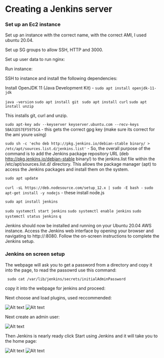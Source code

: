 # Creating a Jenkins server

### Set up an Ec2 instance

Set up an instance with the correct name, with the correct AMI, I used ubuntu 20.04. 

Set up SG groups to allow SSH, HTTP and 3000. 

Set up user data to run nginx:

Run instance:

SSH to instance and install the following dependencies:

Install OpenJDK 11 (Java Development Kit) - ```sudo apt install openjdk-11-jdk```

```java -version```
```sudo apt install git ```
```sudo apt install curl```
```sudo apt install unzip```

This installs git, curl and unzip.

```sudo apt-key adv --keyserver keyserver.ubuntu.com --recv-keys 5BA31D57EF5975CA``` - this gets the correct gpg key (make sure its correct for the ami youre using)

```sudo sh -c 'echo deb http://pkg.jenkins.io/debian-stable binary/ > /etc/apt/sources.list.d/jenkins.list'```  - So, the overall purpose of the command is to add the Jenkins package repository URL (deb http://pkg.jenkins.io/debian-stable binary/) to the jenkins.list file within the /etc/apt/sources.list.d/ directory. This allows the package manager (apt) to access the Jenkins packages and install them on the system.

```sudo apt update```

```curl -sL https://deb.nodesource.com/setup_12.x | sudo -E bash -```
```sudo apt-get install -y nodejs``` - these install node.js

```sudo apt install jenkins```

```sudo systemctl start jenkins```
```sudo systemctl enable jenkins```
```sudo systemctl status jenkins```
```q```

Jenkins should now be installed and running on your Ubuntu 20.04 AWS instance. Access the Jenkins web interface by opening your browser and navigating to http://<your-instance-IP>:8080. Follow the on-screen instructions to complete the Jenkins setup.

### Jenkins on screen setup

The webpage will ask you to get a password from a directory and copy it into the page, to read the passowrd use this command:

``` sudo cat /var/lib/jenkins/secrets/initialAdminPassword```

copy it into the webpage for jenkins and proceed:

Next choose and load plugins,  used reccommended:

![Alt text](pic_for_mds-jenkins/customize%20jenkins.png)
![Alt text](pic_for_mds-jenkins/loading%20plugins%20jenkins.png)

Next create an admin user:

![Alt text](pic_for_mds-jenkins/create%20admin%20user.png)

Then Jenkins is nearly ready click Start using Jenkins and it will take you to the home page:

![Alt text](pic_for_mds-jenkins/jenkins%20is%20ready.png)
![Alt text](pic_for_mds-jenkins/jenkins%20home.png)
